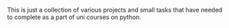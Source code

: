This is just a collection of various projects and small tasks that have needed to complete as a part of uni courses on python.
